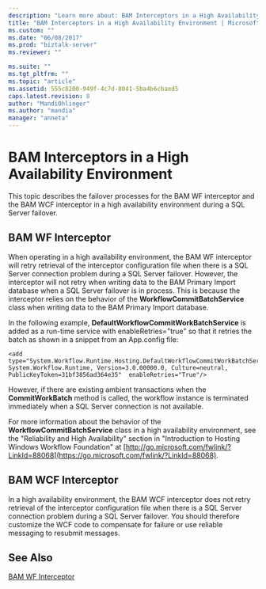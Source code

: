 ```yaml
---
description: "Learn more about: BAM Interceptors in a High Availability Environment"
title: "BAM Interceptors in a High Availability Environment | Microsoft Docs"
ms.custom: ""
ms.date: "06/08/2017"
ms.prod: "biztalk-server"
ms.reviewer: ""

ms.suite: ""
ms.tgt_pltfrm: ""
ms.topic: "article"
ms.assetid: 555c8200-949f-4c7d-8041-5ba4b6cbaed5
caps.latest.revision: 8
author: "MandiOhlinger"
ms.author: "mandia"
manager: "anneta"
---
```

# BAM Interceptors in a High Availability Environment
This topic describes the failover processes for the BAM WF interceptor and the BAM WCF interceptor in a high availability environment during a SQL Server failover.

## BAM WF Interceptor
 When operating in a high availability environment, the BAM WF interceptor will retry retrieval of the interceptor configuration file when there is a SQL Server connection problem during a SQL Server failover. However, the interceptor will not retry when writing data to the BAM Primary Import database when a SQL Server failover is in process. This is because the interceptor relies on the behavior of the **WorkflowCommitBatchService** class when writing data to the BAM Primary Import database.

 In the following example, **DefaultWorkflowCommitWorkBatchService** is added as a run-time service with enableRetries="true" so that it retries the batch as shown in a snippet from an App.config file:

```
<add type="System.Workflow.Runtime.Hosting.DefaultWorkflowCommitWorkBatchService, System.Workflow.Runtime, Version=3.0.00000.0, Culture=neutral, PublicKeyToken=31bf3856ad364e35"  enableRetries="True"/>
```

 However, if there are existing ambient transactions when the **CommitWorkBatch** method is called, the workflow instance is terminated immediately when a SQL Server connection is not available.

 For more information about the behavior of the **WorkflowCommitBatchService** class in a high availability environment, see the "Reliability and High Availability" section in "Introduction to Hosting Windows Workflow Foundation" at [http://go.microsoft.com/fwlink/?LinkId=88068](https://go.microsoft.com/fwlink/?LinkId=88068).

## BAM WCF Interceptor
 In a high availability environment, the BAM WCF interceptor does not retry retrieval of the interceptor configuration file when there is a SQL Server connection problem during a SQL Server failover. You should therefore customize the WCF code to compensate for failure or use reliable messaging to resubmit messages.

## See Also
 [BAM WF Interceptor](../core/bam-wf-interceptor.md)
